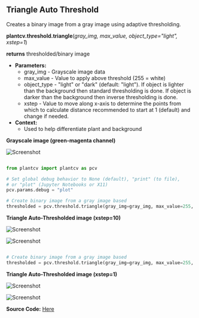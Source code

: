 ## Triangle Auto Threshold

Creates a binary image from a gray image using adaptive thresholding.

**plantcv.threshold.triangle**(*gray_img, max_value, object_type="light", xstep=1*)

**returns** thresholded/binary image

- **Parameters:**
    - gray_img - Grayscale image data
    - max_value - Value to apply above threshold (255 = white)
    - object_type - "light" or "dark" (default: "light"). If object is lighter than the background then standard 
    thresholding is done. If object is darker than the background then inverse thresholding is done.
    - xstep - Value to move along x-axis to determine the points from which to calculate distance
              recommended to start at 1 (default) and change if needed.
- **Context:**
    - Used to help differentiate plant and background
    

**Grayscale image (green-magenta channel)**

![Screenshot](img/documentation_images/triangle_threshold/input_gray_img.jpg)


```python

from plantcv import plantcv as pcv

# Set global debug behavior to None (default), "print" (to file), 
# or "plot" (Jupyter Notebooks or X11)
pcv.params.debug = "plot"

# Create binary image from a gray image based
thresholded = pcv.threshold.triangle(gray_img=gray_img, max_value=255, object_type='light', xstep=10)

```

**Triangle Auto-Thresholded image (xstep=10)**

![Screenshot](img/documentation_images/triangle_threshold/4_triangle_thresh_hist_30.0.jpg)

![Screenshot](img/documentation_images/triangle_threshold/4_triangle_thresh_img_30.0.jpg)

```python

# Create binary image from a gray image based 
thresholded = pcv.threshold.triangle(gray_img=gray_img, max_value=255, object_type='light', xstep=1)

```

**Triangle Auto-Thresholded image (xstep=1)**

![Screenshot](img/documentation_images/triangle_threshold/11_triangle_thresh_hist_3.0.jpg)

![Screenshot](img/documentation_images/triangle_threshold/11_triangle_thresh_img_3.0.jpg)

**Source Code:** [Here](https://github.com/danforthcenter/plantcv/blob/main/plantcv/plantcv/threshold/threshold_methods.py)
